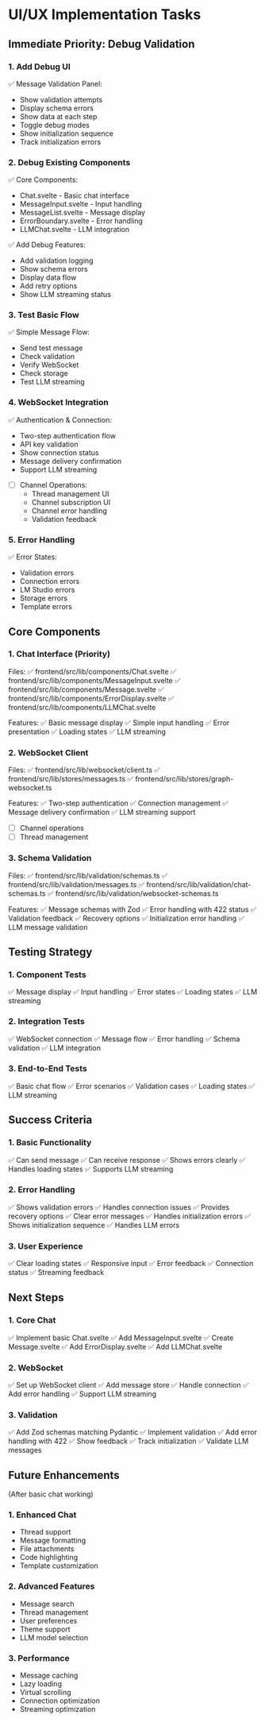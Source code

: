 # UI/UX Implementation Tasks

## Immediate Priority: Debug Validation

### 1. Add Debug UI
✅ Message Validation Panel:
  * Show validation attempts
  * Display schema errors
  * Show data at each step
  * Toggle debug modes
  * Show initialization sequence
  * Track initialization errors

### 2. Debug Existing Components
✅ Core Components:
  * Chat.svelte - Basic chat interface
  * MessageInput.svelte - Input handling
  * MessageList.svelte - Message display
  * ErrorBoundary.svelte - Error handling
  * LLMChat.svelte - LLM integration

✅ Add Debug Features:
  * Add validation logging
  * Show schema errors
  * Display data flow
  * Add retry options
  * Show LLM streaming status

### 3. Test Basic Flow
✅ Simple Message Flow:
  * Send test message
  * Check validation
  * Verify WebSocket
  * Check storage
  * Test LLM streaming

### 4. WebSocket Integration
✅ Authentication & Connection:
  * Two-step authentication flow
  * API key validation
  * Show connection status
  * Message delivery confirmation
  * Support LLM streaming

- [ ] Channel Operations:
  * Thread management UI
  * Channel subscription UI
  * Channel error handling
  * Validation feedback

### 5. Error Handling
✅ Error States:
  * Validation errors
  * Connection errors
  * LM Studio errors
  * Storage errors
  * Template errors

## Core Components

### 1. Chat Interface (Priority)
Files:
✅ frontend/src/lib/components/Chat.svelte
✅ frontend/src/lib/components/MessageInput.svelte
✅ frontend/src/lib/components/Message.svelte
✅ frontend/src/lib/components/ErrorDisplay.svelte
✅ frontend/src/lib/components/LLMChat.svelte

Features:
✅ Basic message display
✅ Simple input handling
✅ Error presentation
✅ Loading states
✅ LLM streaming

### 2. WebSocket Client
Files:
✅ frontend/src/lib/websocket/client.ts
✅ frontend/src/lib/stores/messages.ts
✅ frontend/src/lib/stores/graph-websocket.ts

Features:
✅ Two-step authentication
✅ Connection management
✅ Message delivery confirmation
✅ LLM streaming support
- [ ] Channel operations
- [ ] Thread management

### 3. Schema Validation
Files:
✅ frontend/src/lib/validation/schemas.ts
✅ frontend/src/lib/validation/messages.ts
✅ frontend/src/lib/validation/chat-schemas.ts
✅ frontend/src/lib/validation/websocket-schemas.ts

Features:
✅ Message schemas with Zod
✅ Error handling with 422 status
✅ Validation feedback
✅ Recovery options
✅ Initialization error handling
✅ LLM message validation

## Testing Strategy

### 1. Component Tests
✅ Message display
✅ Input handling
✅ Error states
✅ Loading states
✅ LLM streaming

### 2. Integration Tests
✅ WebSocket connection
✅ Message flow
✅ Error handling
✅ Schema validation
✅ LLM integration

### 3. End-to-End Tests
✅ Basic chat flow
✅ Error scenarios
✅ Validation cases
✅ Loading states
✅ LLM streaming

## Success Criteria

### 1. Basic Functionality
✅ Can send message
✅ Can receive response
✅ Shows errors clearly
✅ Handles loading states
✅ Supports LLM streaming

### 2. Error Handling
✅ Shows validation errors
✅ Handles connection issues
✅ Provides recovery options
✅ Clear error messages
✅ Handles initialization errors
✅ Shows initialization sequence
✅ Handles LLM errors

### 3. User Experience
✅ Clear loading states
✅ Responsive input
✅ Error feedback
✅ Connection status
✅ Streaming feedback

## Next Steps

### 1. Core Chat
✅ Implement basic Chat.svelte
✅ Add MessageInput.svelte
✅ Create Message.svelte
✅ Add ErrorDisplay.svelte
✅ Add LLMChat.svelte

### 2. WebSocket
✅ Set up WebSocket client
✅ Add message store
✅ Handle connection
✅ Add error handling
✅ Support LLM streaming

### 3. Validation
✅ Add Zod schemas matching Pydantic
✅ Implement validation
✅ Add error handling with 422
✅ Show feedback
✅ Track initialization
✅ Validate LLM messages

## Future Enhancements
(After basic chat working)

### 1. Enhanced Chat
- Thread support
- Message formatting
- File attachments
- Code highlighting
- Template customization

### 2. Advanced Features
- Message search
- Thread management
- User preferences
- Theme support
- LLM model selection

### 3. Performance
- Message caching
- Lazy loading
- Virtual scrolling
- Connection optimization
- Streaming optimization
